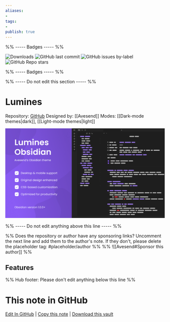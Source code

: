 ```yaml
---
aliases:
- 
tags: 
- 
publish: true
---
```


%% ----- Badges ----- %%

![Downloads](https://img.shields.io/badge/downloads-4124-573E7A?style=for-the-badge&logo=)
![GitHub last commit](https://img.shields.io/github/last-commit/Avesend/obsidian-lumines?color=573E7A&label=last%20update&logo=github&style=for-the-badge)
![GitHub issues by-label](https://img.shields.io/github/issues/Avesend/obsidian-lumines/help%20wanted?color=573E7A&logo=github&style=for-the-badge) 
![GitHub Repo stars](https://img.shields.io/github/stars/Avesend/obsidian-lumines?color=573E7A&logo=github&style=for-the-badge)

%% ----- Badges ----- %%

%% ----- Do not edit this section ----- %%

# Lumines

Repository: [GitHub](https://github.com/Avesend/obsidian-lumines)
Designed by: [[Avesend]]
Modes: [[Dark-mode themes|dark]], [[Light-mode themes|light]]



![screenshot](https://github.com/Avesend/obsidian-lumines/raw/HEAD/obsidian-lumines.png)

%% ----- Do not edit anything above this line ----- %% 

%% Does the repository or author have any sponsoring links? Uncomment the next line and add them to the author's note. If they don't, please delete the placeholder tag: #placeholder/author %%
%% ![[Avesend#Sponsor this author]] %%


## Features



%% Hub footer: Please don't edit anything below this line %%

# This note in GitHub

<span class="git-footer">[Edit In GitHub](https://github.dev/obsidian-community/obsidian-hub/blob/main/02%20-%20Community%20Expansions/02.05%20All%20Community%20Expansions/Themes/Lumines.md "git-hub-edit-note") | [Copy this note](https://raw.githubusercontent.com/obsidian-community/obsidian-hub/main/02%20-%20Community%20Expansions/02.05%20All%20Community%20Expansions/Themes/Lumines.md "git-hub-copy-note") | [Download this vault](https://github.com/obsidian-community/obsidian-hub/archive/refs/heads/main.zip "git-hub-download-vault") </span>
